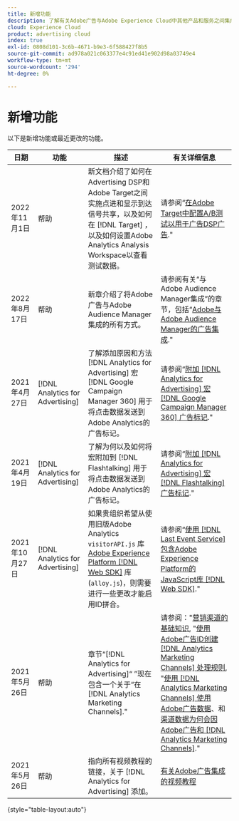 ```yaml
---
title: 新增功能
description: 了解有关Adobe广告与Adobe Experience Cloud中其他产品和服务之间集成的更新。
cloud: Experience Cloud
product: advertising cloud
index: true
exl-id: 0808d101-3c6b-4671-b9e3-6f588427f8b5
source-git-commit: ad978a021c063377e4c91ed41e902d98a03749e4
workflow-type: tm+mt
source-wordcount: '294'
ht-degree: 0%

---
```


# 新增功能

以下是新增功能或最近更改的功能。

| 日期 | 功能 | 描述 | 有关详细信息 |
| ---- | ------- | ----------- | -------------------- |
| 2022年11月1日 | 帮助 | 新文档介绍了如何在Advertising DSP和Adobe Target之间实施点进和显示到达信号共享，以及如何在 [!DNL Target] ，以及如何设置Adobe Analytics Analysis Workspace以查看测试数据。 | 请参阅“[在Adobe Target中配置A/B测试以用于广告DSP广告](/help/integrations/target/overview-ab-tests.md).&quot; |
| 2022年8月17日 | 帮助 | 新章介绍了将Adobe广告与Adobe Audience Manager集成的所有方式。 | 请参阅有关“与Adobe Audience Manager集成”的章节，包括“[Adobe与Adobe Audience Manager的广告集成](/help/integrations/audience-manager/overview.md).&quot; |
| 2021年4月27日 | [!DNL Analytics for Advertising] | 了解添加原因和方法 [!DNL Analytics for Advertising] 宏 [!DNL Google Campaign Manager 360] 用于将点击数据发送到Adobe Analytics的广告标记。 | 请参阅“[附加 [!DNL Analytics for Advertising] 宏 [!DNL Google Campaign Manager 360] 广告标记](/help/integrations/analytics/macros-google-campaign-manager.md).&quot; |
| 2021年4月19日 | [!DNL Analytics for Advertising] | 了解为何以及如何将宏附加到 [!DNL Flashtalking] 用于将点击数据发送到Adobe Analytics的广告标记。 | 请参阅“[附加 [!DNL Analytics for Advertising] 宏 [!DNL Flashtalking] 广告标记](/help/integrations/analytics/macros-flashtalking.md).&quot; |
| 2021年10月27日 | [!DNL Analytics for Advertising] | 如果贵组织希望从使用旧版Adobe Analytics `visitorAPI.js` 库 [Adobe Experience Platform [!DNL Web SDK]](https://experienceleague.adobe.com/docs/experience-platform/edge/home.html) 库(`alloy.js`)，则需要进行一些更改才能启用ID拼合。 | 请参阅“[使用 [!DNL Last Event Service] 包含Adobe Experience Platform的JavaScript库 [!DNL Web SDK]](/help/integrations/analytics/web-sdk.md).&quot; |
| 2021年5月26日 | 帮助 | 章节“[!DNL Analytics for Advertising]“ ”现在包含一个关于“在 [!DNL Analytics Marketing Channels].&quot; | 请参阅：&quot;[营销渠道的基础知识](/help/integrations/analytics/marketing-channels/mc-overview.md), &quot;[使用Adobe广告ID创建 [!DNL Analytics Marketing Channels] 处理规则](/help/integrations/analytics/marketing-channels/mc-ids.md), &quot;[使用 [!DNL Analytics Marketing Channels] 使用Adobe广告数据](/help/integrations/analytics/marketing-channels/mc-ac-data.md)、和[渠道数据为何会因Adobe广告和 [!DNL Analytics Marketing Channels]](/help/integrations/analytics/marketing-channels/mc-data-variances.md).&quot; |
| 2021年5月26日 | 帮助 | 指向所有视频教程的链接，关于 [!DNL Analytics for Advertising] 添加。 | [有关Adobe广告集成的视频教程](https://experienceleague.adobe.com/docs/advertising-cloud-learn/tutorials/overview.html) |

{style=&quot;table-layout:auto&quot;}

<!-- At some point, just make this an overview page instead?

Adobe Advertising is integrated with the following Adobe Experience Cloud products:

* [Adobe Analytics](/help/integrations/analytics/overview.md)

* Adobe Audience Manager

* Adobe Campaign (Adobe Advertising Search only)

 -->
